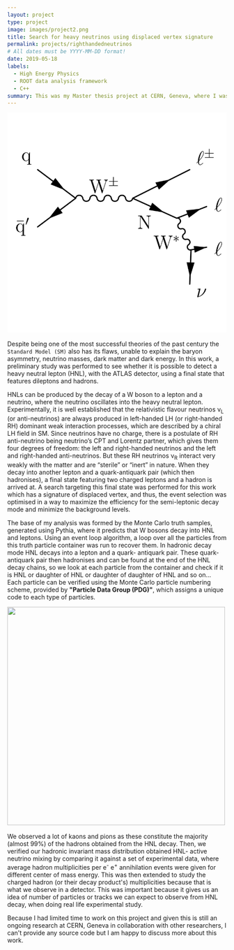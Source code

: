 ```yaml
---
layout: project
type: project
image: images/project2.png
title: Search for heavy neutrinos using displaced vertex signature
permalink: projects/righthandedneutrinos
# All dates must be YYYY-MM-DD format!
date: 2019-05-18
labels:
  - High Energy Physics
  - ROOT data analysis framework
  - C++
summary: This was my Master thesis project at CERN, Geneva, where I was trying to simulate and detect a heavy neutral lepton with the ATLAS detector using a final state that features dileptons and hadrons.
---
```


<img class="ui medium right floated rounded image" src="../images/project2.png">

Despite being one of the most successful theories of the past century the `Standard Model (SM)` also has its flaws, unable to explain the baryon asymmetry, neutrino masses, dark matter and dark energy. In this work, a preliminary study was performed to see whether it is possible to detect a heavy neutral lepton (HNL), with the ATLAS detector, using a final state that features dileptons and hadrons. 

HNLs can be produced by the decay of a W boson to a lepton and a neutrino, where the neutrino oscillates into the heavy neutral lepton. Experimentally, it is well established that the relativistic flavour neutrinos &nu;<sub>L</sub> (or anti-neutrinos) are always produced in left-handed LH (or right-handed RH) dominant weak interaction processes, which are described by a chiral LH field in SM. Since neutrinos have no charge, there is a postulate of RH anti-neutrino being neutrino’s CPT and Lorentz partner, which gives them four degrees of freedom: the left and right-handed neutrinos and the left and right-handed anti-neutrinos. But these RH neutrinos &nu;<sub>R</sub> interact very weakly with the matter and are “sterile” or “inert” in nature. When they decay into another lepton and a quark-antiquark pair (which then hadronises), a final state featuring two charged leptons and a hadron is arrived at. A search targeting this final state was performed for this work which has a signature of displaced vertex, and thus, the event selection was optimised in a way to maximize the efficiency for the semi-leptonic decay mode and minimize the background levels.

The base of my analysis was formed by the Monte Carlo truth samples, generated using Pythia, where it predicts that W bosons decay into HNL and leptons. Using an event loop algorithm, a loop over all the particles from this truth particle container was run to recover them. In hadronic decay mode HNL decays into a lepton and a quark- antiquark pair. These quark-antiquark pair then hadronises and can be found at the end of the HNL decay chains, so we look at each particle from the container and check if it is HNL or daughter of HNL or daughter of daughter of HNL and so on…  Each particle can be verified using the Monte Carlo particle numbering scheme, provided by **"Particle Data Group (PDG)"**, which assigns a unique code to each type of particles. 

<img class="ui image" src="{{ site.baseurl }}/images/nuMSM.jpg" width="500" height="500">

We observed a lot of kaons and pions as these constitute the majority (almost 99%) of the hadrons obtained from the HNL decay. Then, we verified our hadronic invariant mass distribution obtained HNL- active neutrino mixing by comparing it against a set of experimental data, where average hadron multiplicities per e<sup>-</sup> e<sup>+</sup> annihilation events were given for different center of mass energy. This was then extended to study the charged hadron (or their decay product's) multiplicities because that is what we observe in a detector. This was important because it gives us an idea of number of particles or tracks we can expect to observe from HNL decay, when doing real life experimental study.


Because I had limited time to work on this project and given this is still an ongoing research at CERN, Geneva in collaboration with other researchers, I can't provide any source code but I am happy to discuss more about this work. 
